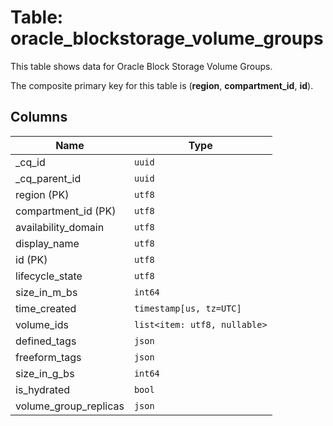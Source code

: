 # Table: oracle_blockstorage_volume_groups

This table shows data for Oracle Block Storage Volume Groups.

The composite primary key for this table is (**region**, **compartment_id**, **id**).

## Columns

| Name          | Type          |
| ------------- | ------------- |
|_cq_id|`uuid`|
|_cq_parent_id|`uuid`|
|region (PK)|`utf8`|
|compartment_id (PK)|`utf8`|
|availability_domain|`utf8`|
|display_name|`utf8`|
|id (PK)|`utf8`|
|lifecycle_state|`utf8`|
|size_in_m_bs|`int64`|
|time_created|`timestamp[us, tz=UTC]`|
|volume_ids|`list<item: utf8, nullable>`|
|defined_tags|`json`|
|freeform_tags|`json`|
|size_in_g_bs|`int64`|
|is_hydrated|`bool`|
|volume_group_replicas|`json`|